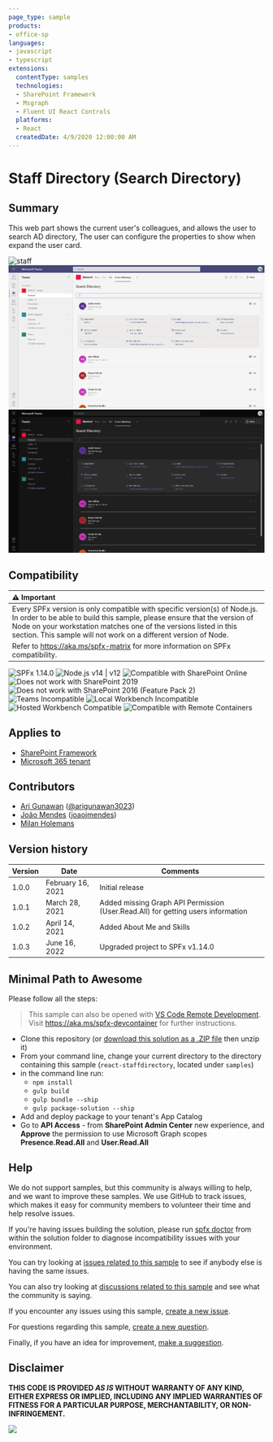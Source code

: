 ```yaml
---
page_type: sample
products:
- office-sp
languages:
- javascript
- typescript
extensions:
  contentType: samples
  technologies:
  - SharePoint Framework
  - Msgraph
  - Fluent UI React Controls
  platforms:
  - React
  createdDate: 4/9/2020 12:00:00 AM
---
```


# Staff Directory (Search Directory)

## Summary

This web part shows the current user's colleagues, and allows the user to search AD directory, The user can configure the properties to show when expand the user card.

![staff](./assets/staffdirectory.gif)
![staff](./assets/staffTeams01.png)
![staff](./assets/staffTeams02.png)

## Compatibility

| :warning: Important          |
|:---------------------------|
| Every SPFx version is only compatible with specific version(s) of Node.js. In order to be able to build this sample, please ensure that the version of Node on your workstation matches one of the versions listed in this section. This sample will not work on a different version of Node.|
|Refer to <https://aka.ms/spfx-matrix> for more information on SPFx compatibility.   |

![SPFx 1.14.0](https://img.shields.io/badge/SPFx-1.14.0-green.svg)
![Node.js v14 | v12](https://img.shields.io/badge/Node.js-v14%20|%20v12-green.svg) 
![Compatible with SharePoint Online](https://img.shields.io/badge/SharePoint%20Online-Compatible-green.svg)
![Does not work with SharePoint 2019](https://img.shields.io/badge/SharePoint%20Server%202019-Incompatible-red.svg "SharePoint Server 2019 requires SPFx 1.4.1 or lower")
![Does not work with SharePoint 2016 (Feature Pack 2)](https://img.shields.io/badge/SharePoint%20Server%202016%20(Feature%20Pack%202)-Incompatible-red.svg "SharePoint Server 2016 Feature Pack 2 requires SPFx 1.1")
![Teams Incompatible](https://img.shields.io/badge/Teams-Incompatible-lightgrey.svg)
![Local Workbench Incompatible](https://img.shields.io/badge/Local%20Workbench-Incompatible-red.svg "This solution requires API permissions")
![Hosted Workbench Compatible](https://img.shields.io/badge/Hosted%20Workbench-Compatible-green.svg)
![Compatible with Remote Containers](https://img.shields.io/badge/Remote%20Containers-Compatible-green.svg)

## Applies to

* [SharePoint Framework](https://learn.microsoft.com/sharepoint/dev/spfx/sharepoint-framework-overview)
* [Microsoft 365 tenant](https://learn.microsoft.com/sharepoint/dev/spfx/set-up-your-development-environment)

## Contributors

* [Ari Gunawan](https://github.com/AriGunawan) ([@arigunawan3023](https://twitter.com/arigunawan3023))
* [João Mendes](https://github.com/joaojmendes) ([joaojmendes](https://github.com/joaojmendes))
* [Milan Holemans](https://github.com/milanholemans)


## Version history

Version|Date|Comments
-------|----|--------
1.0.0|February 16, 2021|Initial release
1.0.1|March 28, 2021|Added missing Graph API Permission (User.Read.All) for getting users information
1.0.2|April 14, 2021|Added About Me and Skills 
1.0.3|June 16, 2022|Upgraded project to SPFx v1.14.0

## Minimal Path to Awesome

Please follow all the steps:

>  This sample can also be opened with [VS Code Remote Development](https://code.visualstudio.com/docs/remote/remote-overview). Visit https://aka.ms/spfx-devcontainer for further instructions.

- Clone this repository (or [download this solution as a .ZIP file](https://pnp.github.io/download-partial/?url=https://github.com/pnp/sp-dev-fx-webparts/tree/main/samples/react-staffdirectory) then unzip it)
- From your command line, change your current directory to the directory containing this sample (`react-staffdirectory`, located under `samples`)
- in the command line run:
  - `npm install`
  - `gulp build`
  - `gulp bundle --ship`
  - `gulp package-solution --ship`
- Add and deploy package to your tenant's App Catalog
- Go to **API Access** - from **SharePoint Admin Center** new experience, and **Approve** the permission to use Microsoft Graph scopes **Presence.Read.All** and **User.Read.All**

## Help

We do not support samples, but this community is always willing to help, and we want to improve these samples. We use GitHub to track issues, which makes it easy for  community members to volunteer their time and help resolve issues.

If you're having issues building the solution, please run [spfx doctor](https://pnp.github.io/cli-microsoft365/cmd/spfx/spfx-doctor/) from within the solution folder to diagnose incompatibility issues with your environment.

You can try looking at [issues related to this sample](https://github.com/pnp/sp-dev-fx-webparts/issues?q=label%3A%22sample%3A%20react-staffdirectory%22) to see if anybody else is having the same issues.

You can also try looking at [discussions related to this sample](https://github.com/pnp/sp-dev-fx-webparts/discussions?discussions_q=react-staffdirectory) and see what the community is saying.

If you encounter any issues using this sample, [create a new issue](https://github.com/pnp/sp-dev-fx-webparts/issues/new?assignees=&labels=Needs%3A+Triage+%3Amag%3A%2Ctype%3Abug-suspected%2Csample%3A%20react-staffdirectory&template=bug-report.yml&sample=react-staffdirectory&authors=@AriGunawan%20@joaojmendes%20@tristian2%20@milanholemans&title=react-staffdirectory%20-%20).

For questions regarding this sample, [create a new question](https://github.com/pnp/sp-dev-fx-webparts/issues/new?assignees=&labels=Needs%3A+Triage+%3Amag%3A%2Ctype%3Aquestion%2Csample%3A%20react-staffdirectory&template=question.yml&sample=react-staffdirectory&authors=@AriGunawan%20@joaojmendes%20@tristian2%20@milanholemans&title=react-staffdirectory%20-%20).

Finally, if you have an idea for improvement, [make a suggestion](https://github.com/pnp/sp-dev-fx-webparts/issues/new?assignees=&labels=Needs%3A+Triage+%3Amag%3A%2Ctype%3Aenhancement%2Csample%3A%20react-staffdirectory&template=suggestion.yml&sample=react-staffdirectory&authors=@AriGunawan%20@joaojmendes%20@tristian2%20@milanholemans&title=react-staffdirectory%20-%20).

## Disclaimer

**THIS CODE IS PROVIDED *AS IS* WITHOUT WARRANTY OF ANY KIND, EITHER EXPRESS OR IMPLIED, INCLUDING ANY IMPLIED WARRANTIES OF FITNESS FOR A PARTICULAR PURPOSE, MERCHANTABILITY, OR NON-INFRINGEMENT.**

<img src="https://pnptelemetry.azurewebsites.net/sp-dev-fx-webparts/samples/react-staffdirectory" />

